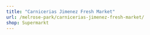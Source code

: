 ```yaml
---
title: "Carnicerias Jimenez Fresh Market"
url: /melrose-park/carnicerias-jimenez-fresh-market/
shop: Supermarkt
---
```


